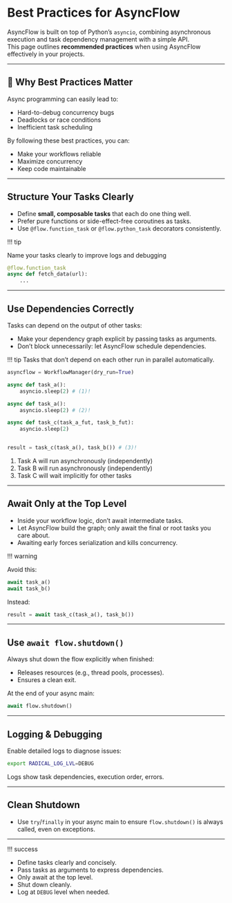 
# Best Practices for AsyncFlow

AsyncFlow is built on top of Python’s `asyncio`, combining asynchronous execution and task dependency management with a simple API.  
This page outlines **recommended practices** when using AsyncFlow effectively in your projects.

---

## 🚀 Why Best Practices Matter

Async programming can easily lead to:
- Hard-to-debug concurrency bugs
- Deadlocks or race conditions
- Inefficient task scheduling

By following these best practices, you can:
- Make your workflows reliable  
- Maximize concurrency  
- Keep code maintainable

---

## Structure Your Tasks Clearly

- Define **small, composable tasks** that each do one thing well.
- Prefer pure functions or side-effect-free coroutines as tasks.
- Use `@flow.function_task` or `@flow.python_task` decorators consistently.

!!! tip 

Name your tasks clearly to improve logs and debugging
```python
@flow.function_task
async def fetch_data(url):
    ...
```
---

## Use Dependencies Correctly

Tasks can depend on the output of other tasks:
- Make your dependency graph explicit by passing tasks as arguments.
- Don’t block unnecessarily: let AsyncFlow schedule dependencies.

!!! tip
Tasks that don’t depend on each other run in parallel automatically.

```python
asyncflow = WorkflowManager(dry_run=True)

async def task_a():
    asyncio.sleep(2) # (1)!

async def task_a():
    asyncio.sleep(2) # (2)!

async def task_c(task_a_fut, task_b_fut):
    asyncio.sleep(2)


result = task_c(task_a(), task_b()) # (3)!
```

1. Task A will run asynchronously (independently)
2. Task B will run asynchronously (independently)
3. Task C will wait implicitly for other tasks

---

## Await Only at the Top Level

- Inside your workflow logic, don’t await intermediate tasks.
- Let AsyncFlow build the graph; only await the final or root tasks you care about.
- Awaiting early forces serialization and kills concurrency.

!!! warning

Avoid this:

```python
await task_a()
await task_b()
```
Instead:

```python
result = await task_c(task_a(), task_b())
```

---

## Use `await flow.shutdown()`

Always shut down the flow explicitly when finished:
- Releases resources (e.g., thread pools, processes).
- Ensures a clean exit.

At the end of your async main:

```python
await flow.shutdown()
```

---

## Logging & Debugging

Enable detailed logs to diagnose issues:
```bash
export RADICAL_LOG_LVL=DEBUG
```

Logs show task dependencies, execution order, errors.

---

## Clean Shutdown

- Use `try`/`finally` in your async main to ensure `flow.shutdown()` is always called, even on exceptions.

---

!!! success

- Define tasks clearly and concisely.  
- Pass tasks as arguments to express dependencies.  
- Only await at the top level.  
- Shut down cleanly.  
- Log at `DEBUG` level when needed.  

